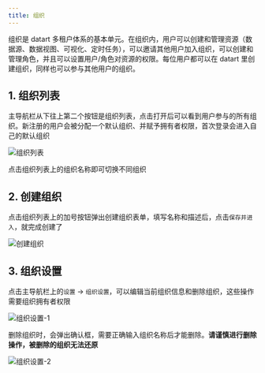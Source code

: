 ```yaml
---
title: 组织
---
```


组织是 datart 多租户体系的基本单元。在组织内，用户可以创建和管理资源（数据源、数据视图、可视化、定时任务），可以邀请其他用户加入组织，可以创建和管理角色，并且可以设置用户/角色对资源的权限。每位用户都可以在 datart 里创建组织，同样也可以参与其他用户的组织。

## 1. 组织列表

主导航栏从下往上第二个按钮是组织列表，点击打开后可以看到用户参与的所有组织。新注册的用户会被分配一个默认组织、并赋予拥有者权限，首次登录会进入自己的默认组织

![组织列表](/datart-docs/images/organization/1-1-1.png)

点击组织列表上的组织名称即可切换不同组织

## 2. 创建组织

点击组织列表上的加号按钮弹出创建组织表单，填写名称和描述后，点击`保存并进入`，就完成创建了

![创建组织](/datart-docs/images/organization/2-1-1.png)

## 3. 组织设置

点击主导航栏上的`设置` -> `组织设置`，可以编辑当前组织信息和删除组织，这些操作需要组织拥有者权限

![组织设置-1](/datart-docs/images/organization/3-1-1.png)

删除组织时，会弹出确认框，需要正确输入组织名称后才能删除。**请谨慎进行删除操作，被删除的组织无法还原**

![组织设置-2](/datart-docs/images/organization/3-1-2.png)